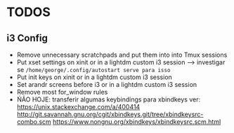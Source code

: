 # TODOS

## i3 Config

- Remove unnecessary scratchpads and put them into into Tmux sessions
- Put xset settings on xinit or in  a lightdm custom i3 session --> investigar se `/home/george/.config/autostart serve para isso`
- Put init keys on xinit  or in  a lightdm custom i3 session
- Set arandr screens before i3 or in  a lightdm custom i3 session
- Remove most for_window rules
- ŃÃO HOJE: transferir algumas keybindings para xbindkeys
ver: 
https://unix.stackexchange.com/a/400414
http://git.savannah.gnu.org/cgit/xbindkeys.git/tree/xbindkeysrc-combo.scm
https://www.nongnu.org/xbindkeys/xbindkeysrc.scm.html

## 
